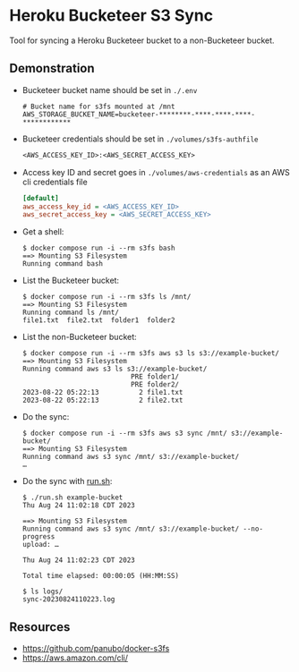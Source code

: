 # Heroku Bucketeer S3 Sync

Tool for syncing a Heroku Bucketeer bucket to a non-Bucketeer bucket.

## Demonstration

- Bucketeer bucket name should be set in `./.env`
  ```properties
  # Bucket name for s3fs mounted at /mnt
  AWS_STORAGE_BUCKET_NAME=bucketeer-********-****-****-****-************
  ```
- Bucketeer credentials should be set in `./volumes/s3fs-authfile`
  ```txt
  <AWS_ACCESS_KEY_ID>:<AWS_SECRET_ACCESS_KEY>
  ```
- Access key ID and secret goes in `./volumes/aws-credentials` as an AWS cli credentials file
  ```ini
  [default]
  aws_access_key_id = <AWS_ACCESS_KEY_ID>
  aws_secret_access_key = <AWS_SECRET_ACCESS_KEY>
  ```
- Get a shell:
  ```console
  $ docker compose run -i --rm s3fs bash
  ==> Mounting S3 Filesystem
  Running command bash
  ```
- List the Bucketeer bucket:
  ```console
  $ docker compose run -i --rm s3fs ls /mnt/
  ==> Mounting S3 Filesystem
  Running command ls /mnt/
  file1.txt  file2.txt  folder1  folder2
  ```
- List the non-Bucketeer bucket:
  ```console
  $ docker compose run -i --rm s3fs aws s3 ls s3://example-bucket/
  ==> Mounting S3 Filesystem
  Running command aws s3 ls s3://example-bucket/
                             PRE folder1/
                             PRE folder2/
  2023-08-22 05:22:13          2 file1.txt
  2023-08-22 05:22:13          2 file2.txt
  ```
- Do the sync:
  ```console
  $ docker compose run -i --rm s3fs aws s3 sync /mnt/ s3://example-bucket/
  ==> Mounting S3 Filesystem
  Running command aws s3 sync /mnt/ s3://example-bucket/
  …
  ```
- Do the sync with [run.sh](./run.sh):
  ```console
  $ ./run.sh example-bucket
  Thu Aug 24 11:02:18 CDT 2023

  ==> Mounting S3 Filesystem
  Running command aws s3 sync /mnt/ s3://example-bucket/ --no-progress
  upload: …

  Thu Aug 24 11:02:23 CDT 2023

  Total time elapsed: 00:00:05 (HH:MM:SS)

  $ ls logs/
  sync-20230824110223.log
  ```

## Resources

- https://github.com/panubo/docker-s3fs
- https://aws.amazon.com/cli/
